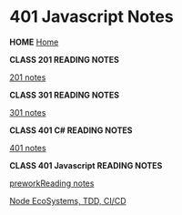 # 401 Javascript Notes


**HOME**
[Home](../index.md)


**CLASS 201 READING NOTES**

[201 notes](../201/twoohone.html)


**CLASS 301 READING NOTES**

[301 notes](../301/threeohone.html)


**CLASS 401 C# READING NOTES**

[401 notes](../401/fourohone.html)



**CLASS 401 Javascript READING NOTES**

[preworkReading notes](../401JS/preworkReadings.md)


[Node EcoSystems, TDD, CI/CD](../401JS/preworkReadings.md)

